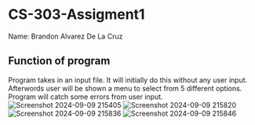 # CS-303-Assigment1
Name: Brandon Alvarez De La Cruz

## Function of program
Program takes in an input file. It will initially do this without any user input. Afterwords user will be shown a menu to select from 5 different options.
Program will catch some errors from user input.
![Screenshot 2024-09-09 215405](https://github.com/user-attachments/assets/78f16a8b-67f5-4b08-975a-6d408d271f9d)
![Screenshot 2024-09-09 215820](https://github.com/user-attachments/assets/da0887c6-c1c7-4984-8f3c-68befa502aaa)
![Screenshot 2024-09-09 215836](https://github.com/user-attachments/assets/afceb66b-96b6-4189-9d77-95252cb4c5de)
![Screenshot 2024-09-09 215846](https://github.com/user-attachments/assets/89759f84-0537-4d95-a8ce-fa10d958be97)

